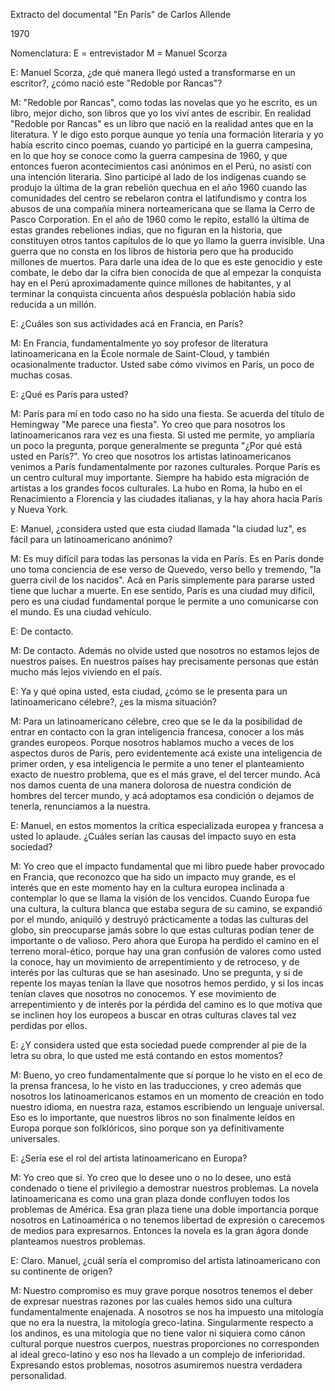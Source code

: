 Extracto del documental "En París" de Carlos Allende

1970

Nomenclatura:
E = entrevistador 
M = Manuel Scorza

E: Manuel Scorza, ¿de qué manera llegó usted a transformarse en un escritor?, ¿cómo nació este "Redoble por Rancas"?

M: "Redoble por Rancas", como todas las novelas que yo he escrito, es un libro, mejor dicho, son libros que yo los viví antes de escribir. En realidad "Redoble por Rancas" es un libro que nació en la realidad antes que en la literatura. Y le digo esto porque aunque yo tenía una formación literaria y yo había escrito cinco poemas, cuando yo participé en la guerra campesina, en lo que hoy se conoce como la guerra campesina de 1960, y que entonces fueron acontecimientos casi anónimos en el Perú, no asistí con una intención literaria. Sino participé al lado de los indígenas cuando se produjo la última de la gran rebelión quechua en el año 1960 cuando las comunidades del centro se rebelaron contra el latifundismo y contra los abusos de una compañía minera norteamericana que se llama la Cerro de Pasco Corporation. En el año de 1960 como le repito, estalló la última de estas grandes rebeliones indias, que no figuran en la historia, que constituyen otros tantos capítulos de lo que yo llamo la guerra invisible. Una guerra que no consta en los libros de historia pero que ha producido millones de muertos. Para darle una idea de lo que es este genocidio y este combate, le debo dar la cifra bien conocida de que al empezar la conquista hay en el Perú aproximadamente quince millones de habitantes, y al terminar la conquista cincuenta años despuésla población había sido reducida a un millón.

E: ¿Cuáles son sus actividades acá en Francia, en París?

M: En Francia, fundamentalmente yo soy profesor de literatura latinoamericana en la École normale de Saint-Cloud, y también ocasionalmente traductor. Usted sabe cómo vivimos en París, un poco de muchas cosas.

E: ¿Qué es París para usted?

M: París para mí en todo caso no ha sido una fiesta. Se acuerda del título de Hemingway "Me parece una fiesta". Yo creo que para nosotros los latinoamericanos rara vez es una fiesta. Si usted me permite, yo ampliaría un poco la pregunta, porque generalmente se pregunta "¿Por qué está usted en París?". Yo creo que nosotros los artistas latinoamericanos venimos a París fundamentalmente por razones culturales. Porque París es un centro cultural muy importante. Siempre ha habido esta migración de artistas a los grandes focos culturales. La hubo en Roma, la hubo en el Renacimiento a Florencia y las ciudades italianas, y la hay ahora hacia París y Nueva York.

E: Manuel, ¿considera usted que esta ciudad llamada "la ciudad luz", es fácil para un latinoamericano anónimo?

M: Es muy difícil para todas las personas la vida en París. Es en París donde uno toma conciencia de ese verso de Quevedo, verso bello y tremendo, "la guerra civil de los nacidos". Acá en París simplemente para pararse usted tiene que luchar a muerte. En ese sentido, París es una ciudad muy difícil, pero es una ciudad fundamental porque le permite a uno comunicarse con el mundo. Es una ciudad vehículo.

E: De contacto. 

M: De contacto. Además no olvide usted que nosotros no estamos lejos de nuestros países. En nuestros países hay precisamente personas que están mucho más lejos viviendo en el país. 

E: Ya y qué opina usted, esta ciudad, ¿cómo se le presenta para un latinoamericano célebre?, ¿es la misma situación?

M: Para un latinoamericano célebre, creo que se le da la posibilidad de entrar en contacto con la gran inteligencia francesa, conocer a los más grandes europeos. Porque nosotros hablamos mucho a veces de los aspectos duros de París, pero evidentemente acá existe una inteligencia de primer orden, y esa inteligencia le permite a uno tener el planteamiento exacto de nuestro problema, que es el más grave, el del tercer mundo. Acá nos damos cuenta de una manera dolorosa de nuestra condición de hombres del tercer mundo, y acá adoptamos esa condición o dejamos de tenerla, renunciamos a la nuestra. 

E: Manuel, en estos momentos la crítica especializada europea y francesa a usted lo aplaude. ¿Cuáles serían las causas del impacto suyo en esta sociedad?

M: Yo creo que el impacto fundamental que mi libro puede haber provocado en Francia, que reconozco que ha sido un impacto muy grande, es el interés que en este momento hay en la cultura europea inclinada a contemplar lo que se llama la visión de los vencidos. Cuando Europa fue una cultura, la cultura blanca que estaba segura de su camino, se expandió por el mundo, aniquiló y destruyó prácticamente a todas las culturas del globo, sin preocuparse jamás sobre lo que estas culturas podían tener de importante o de valioso. Pero ahora que Europa ha perdido el camino en el terreno moral-ético, porque hay una gran confusión de valores como usted la conoce, hay un movimiento de arrepentimiento y de retroceso, y de interés por las culturas que se han asesinado. Uno se pregunta, y si de repente los mayas tenían la llave que nosotros hemos perdido, y si los incas tenían claves que nosotros no conocemos. Y ese movimiento de arrepentimiento y de interés por la pérdida del camino es lo que motiva que se inclinen hoy los europeos a buscar en otras culturas claves tal vez perdidas por ellos. 

E: ¿Y considera usted que esta sociedad puede comprender al pie de la letra su obra, lo que usted me está contando en estos momentos?

M: Bueno, yo creo fundamentalmente que sí porque lo he visto en el eco de la prensa francesa, lo he visto en las traducciones, y creo además que nosotros los latinoamericanos estamos en un momento de creación en todo nuestro idioma, en nuestra raza, estamos escribiendo un lenguaje universal. Eso es lo importante, que nuestros libros no son finalmente leídos en Europa porque son folklóricos, sino porque son ya definitivamente universales. 

E: ¿Sería ese el rol del artista latinoamericano en Europa?

M: Yo creo que sí. Yo creo que lo desee uno o no lo desee, uno está condenado o tiene el privilegio a demostrar nuestros problemas. La novela latinoamericana es como una gran plaza donde confluyen todos los problemas de América. Esa gran plaza tiene una doble importancia porque nosotros en Latinoamérica o no tenemos libertad de expresión o carecemos de medios para expresarnos. Entonces la novela es la gran ágora donde planteamos nuestros problemas.

E: Claro. Manuel, ¿cuál sería el compromiso del artista latinoamericano con su continente de origen?

M: Nuestro compromiso es muy grave porque nosotros tenemos el deber de expresar nuestras razones por las cuales hemos sido una cultura fundamentalmente enajenada. A nosotros se nos ha impuesto una mitología que no era la nuestra, la mitología greco-latina. Singularmente respecto a los andinos, es una mitología que no tiene valor ni siquiera como cánon cultural porque nuestros cuerpos, nuestras proporciones no corresponden al ideal greco-latino y eso nos ha llevado a un complejo de inferioridad. Expresando estos problemas, nosotros asumiremos nuestra verdadera personalidad.
